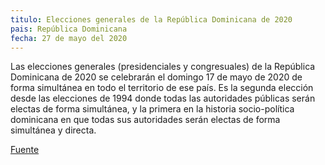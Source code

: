 ```yaml
---
titulo: Elecciones generales de la República Dominicana de 2020
pais: República Dominicana
fecha: 27 de mayo del 2020
---
```


Las elecciones generales (presidenciales y congresuales) de la República Dominicana de 2020 se celebrarán el domingo
17 de mayo de 2020 de forma simultánea en todo el territorio de ese país.​ Es la segunda elección desde las elecciones
de 1994 donde todas las autoridades públicas serán electas de forma simultánea, y la primera en la historia socio-política
dominicana en que todas sus autoridades serán electas de forma simultánea y directa.

[Fuente](https://es.wikipedia.org/wiki/Elecciones_generales_de_la_República_Dominicana_de_2020)
